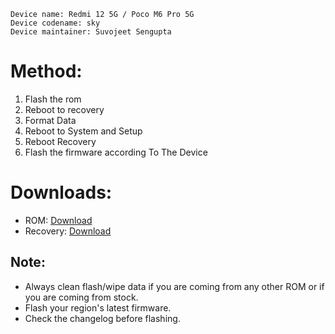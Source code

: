 ```
Device name: Redmi 12 5G / Poco M6 Pro 5G
Device codename: sky
Device maintainer: Suvojeet Sengupta
```

# Method:

1. Flash the rom
3. Reboot to recovery
4. Format Data
5. Reboot to System and Setup
6. Reboot Recovery
7. Flash the firmware according To The Device

# Downloads:

* ROM: [Download](https://sourceforge.net/projects/pixelstar/files/sky/)
* Recovery: [Download](https://sourceforge.net/projects/sheshu/files/sky/OrangeFox/OrangeFox-Unofficial-sky-01062024.zip/download)

## Note:

* Always clean flash/wipe data if you are coming from any other ROM or if you are coming from stock.
* Flash your region's latest firmware.
* Check the changelog before flashing.
